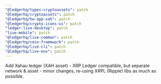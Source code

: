 ```yaml
---
"@ledgerhq/types-cryptoassets": patch
"@ledgerhq/cryptoassets": patch
"@ledgerhq/hw-app-xah": patch
"@ledgerhq/crypto-icons-ui": patch
"ledger-live-desktop": patch
"live-mobile": patch
"@ledgerhq/live-common": patch
"@ledgerhq/coin-framework": patch
"@ledgerhq/live-cli": patch
"@ledgerhq/live-env": patch
---
```


Add Xahau ledger (XAH asset) - XRP Ledger compatible, but separate network & asset - minor changes, re-using XRPL (Ripple) libs as much as possible.
